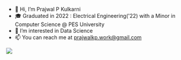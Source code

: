 - 👋 Hi, I’m Prajwal P Kulkarni
- 🎓 Graduated in 2022 : Electrical Engineering('22) with a Minor in Computer Science @ PES University
- 👀 I’m interested in Data Science
- 📫 You can reach me at prajwalkp.work@gmail.com

![](https://komarev.com/ghpvc/?username=kp-prajwal&label=PROFILE+VIEWS)
<!---
kp-prajwal/kp-prajwal is a ✨ special ✨ repository because its `README.md` (this file) appears on your GitHub profile.
You can click the Preview link to take a look at your changes.
--->
